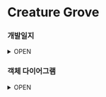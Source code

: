 Creature Grove
==============
### 개발일지

<details>
<summary>OPEN</summary>

개발 List                                                                                                           <br>
플레이어 이동 및 기본 스킬, 무기종류 구현                                                                              <br>
저장기능 구현                                                                                                         <br>
타입, 무기별 하위 몬스터, AI, 특성 구현                                                                                <br>
보스 몬스터, AI 구현                                                                                                  <br>
마을원 구현(몬스터잡으면 일정 확률로 마을원 변경<몬스터==마을원> \n or 필드 랜덤 소환, <몬스터!=마을원>)                    <br>
애니메이션,Scene구성                                                                                                   <br>
맵(마을 + 필드<파밍지> / 보스) 구현                                                                                     <br>
자원에 따른 아이템 제작 기능 구현 + (?)상점                                                                              <br>
건축물(생성 및 업그레이드 기능) + 마을회관 "시장모드" 구현                                                                 <br>
캐릭터 생성창 구현                                                                                                      <br>
엔딩 or 업적 구현                                                                                                      <br>
몬스터 웨이브 구현                                                                                                      <br>


|Duration|Goal|Status(☐☑)|
|:---|:---|:---:|
|0502 ~ 0608|1차 개발|🔹|
|0609 ~ 0713|개발지식 공부|🔹|
|0714|객체지향 공부 이후 전체 재개발시작|🔹|
|~0716|객체다이어그램 작성|☐|
|0717||☐|


&nbsp;

</details>

### 객체 다이어그램
<details>
<summary>OPEN</summary>


  
</details>
